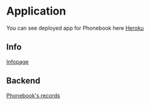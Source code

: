 # Application
You can see deployed app for Phonebook here [Heroku](https://phonebook22test.herokuapp.com/)
## Info
[Infopage](https://phonebook22test.herokuapp.com/info)
## Backend
[Phonebook's records](https://phonebook22test.herokuapp.com/api/persons)